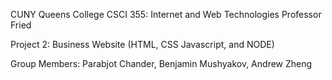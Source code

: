 CUNY Queens College CSCI 355: Internet and Web Technologies Professor Fried 

Project 2: Business Website (HTML, CSS Javascript, and NODE)

Group Members: Parabjot Chander, Benjamin Mushyakov, Andrew Zheng
